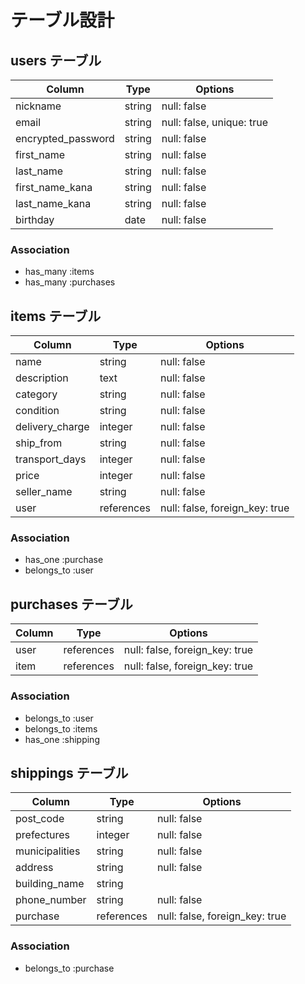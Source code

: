 # テーブル設計

## users テーブル


| Column             | Type   | Options                   |
| ------------------ | ------ | --------------------------|
| nickname           | string | null: false               |
| email              | string | null: false, unique: true |
| encrypted_password | string | null: false               |
| first_name         | string | null: false               |
| last_name          | string | null: false               |
| first_name_kana    | string | null: false               |
| last_name_kana     | string | null: false               |
| birthday           | date   | null: false               |


### Association

- has_many :items
- has_many :purchases


## items テーブル


| Column             | Type       | Options                         |
| ------------------ | -----------| --------------------------------|
| name               | string     | null: false                     |
| description        | text       | null: false                     |
| category           | string     | null: false                     |
| condition          | string     | null: false                     |
| delivery_charge    | integer    | null: false                     |
| ship_from          | string     | null: false                     |
| transport_days     | integer    | null: false                     |
| price              | integer    | null: false                     |
| seller_name        | string     | null: false                     |
| user               | references | null: false, foreign_key: true  |

### Association

- has_one :purchase
- belongs_to :user

## purchases テーブル


| Column             | Type       | Options                         |
| ------------------ | -----------| --------------------------------|
| user               | references | null: false, foreign_key: true  |
| item               | references | null: false, foreign_key: true  |

### Association

- belongs_to :user
- belongs_to :items
- has_one :shipping


## shippings テーブル


| Column             | Type       | Options                         |
| ------------------ | -----------| --------------------------------|
| post_code          | string     | null: false                     |
| prefectures        | integer    | null: false                     |
| municipalities     | string     | null: false                     |
| address            | string     | null: false                     |
| building_name      | string     |                                 |
| phone_number       | string     | null: false                     |
| purchase           | references | null: false, foreign_key: true  |


### Association

- belongs_to :purchase
